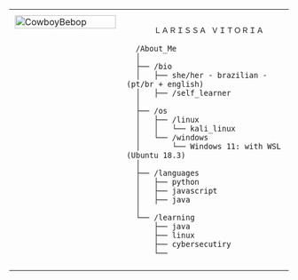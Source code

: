 <table style="width: 100%; border-collapse: collapse;">
  <tr>
    <td style="width: 40%; vertical-align: top; padding: 10px;">
      <img src="https://i.pinimg.com/564x/a4/e4/42/a4e442d808afe9ea2f9ae19acddc4405.jpg" alt="CowboyBebop" style="width: 100%; border: none;"/>
    </td>
    <td style="width: 60%; vertical-align: top; padding: 10px;">
      <p style="font-family: monospace; font-size: 16px;">
        
          ＬＡＲＩＳＳＡ ＶＩＴＯＲＩＡ
  </p>

      /About_Me
      │
      ├── /bio
      │   ├── she/her - brazilian - (pt/br + english)
      │   ├── /self_learner
      │
      ├── /os
      │   ├── /linux
      │   │   └── kali_linux
      │   └── /windows
      │       └── Windows 11: with WSL (Ubuntu 18.3)
      │
      ├── /languages
      │   ├── python
      │   ├── javascript
      │   ├── java
      │
      └── /learning
          ├── java
          ├── linux
          ├── cybersecutiry
          └── 
   </td>
  </tr>
</table>
